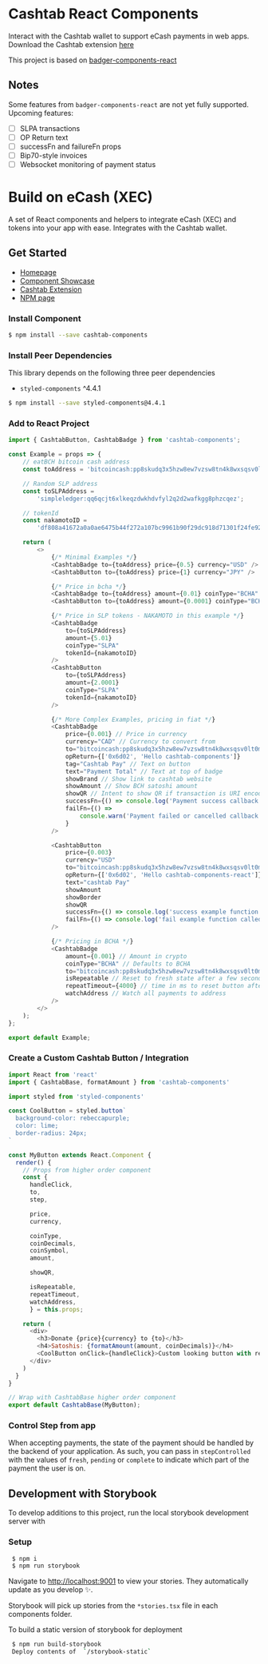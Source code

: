 # Cashtab React Components

Interact with the Cashtab wallet to support eCash payments in web apps. Download the Cashtab extension [here](https://chrome.google.com/webstore/detail/cashtab/obldfcmebhllhjlhjbnghaipekcppeag)

This project is based on [badger-components-react](https://github.com/Bitcoin-com/badger-components-react)

## Notes

Some features from `badger-components-react` are not yet fully supported. Upcoming features:

-   [ ] SLPA transactions
-   [ ] OP Return text
-   [ ] successFn and failureFn props
-   [ ] Bip70-style invoices
-   [ ] Websocket monitoring of payment status

# Build on eCash (XEC)

A set of React components and helpers to integrate eCash (XEC) and tokens into your app with ease. Integrates with the Cashtab wallet.

## Get Started

-   [Homepage](https://e.cash/)
-   [Component Showcase](https://laughing-villani-8cfcaf.netlify.app/)
-   [Cashtab Extension](https://chrome.google.com/webstore/detail/cashtab/obldfcmebhllhjlhjbnghaipekcppeag)
-   [NPM page](https://www.npmjs.com/package/cashtab-components)

### Install Component

```bash
$ npm install --save cashtab-components
```

### Install Peer Dependencies

This library depends on the following three peer dependencies

-   `styled-components` ^4.4.1

```bash
$ npm install --save styled-components@4.4.1
```

### Add to React Project

```js
import { CashtabButton, CashtabBadge } from 'cashtab-components';

const Example = props => {
    // eatBCH bitcoin cash address
    const toAddress = 'bitcoincash:pp8skudq3x5hzw8ew7vzsw8tn4k8wxsqsv0lt0mf3g';

    // Random SLP address
    const toSLPAddress =
        'simpleledger:qq6qcjt6xlkeqzdwkhdvfyl2q2d2wafkgg8phzcqez';

    // tokenId
    const nakamotoID =
        'df808a41672a0a0ae6475b44f272a107bc9961b90f29dc918d71301f24fe92fb';

    return (
        <>
            {/* Minimal Examples */}
            <CashtabBadge to={toAddress} price={0.5} currency="USD" />
            <CashtabButton to={toAddress} price={1} currency="JPY" />

            {/* Price in bcha */}
            <CashtabBadge to={toAddress} amount={0.01} coinType="BCHA" />
            <CashtabButton to={toAddress} amount={0.0001} coinType="BCHA" />

            {/* Price in SLP tokens - NAKAMOTO in this example */}
            <CashtabBadge
                to={toSLPAddress}
                amount={5.01}
                coinType="SLPA"
                tokenId={nakamotoID}
            />
            <CashtabButton
                to={toSLPAddress}
                amount={2.0001}
                coinType="SLPA"
                tokenId={nakamotoID}
            />

            {/* More Complex Examples, pricing in fiat */}
            <CashtabBadge
                price={0.001} // Price in currency
                currency="CAD" // Currency to convert from
                to="bitcoincash:pp8skudq3x5hzw8ew7vzsw8tn4k8wxsqsv0lt0mf3g" // Payment address
                opReturn={['0x6d02', 'Hello cashtab-components']}
                tag="Cashtab Pay" // Text on button
                text="Payment Total" // Text at top of badge
                showBrand // Show link to cashtab website
                showAmount // Show BCH satoshi amount
                showQR // Intent to show QR if transaction is URI encodeable
                successFn={() => console.log('Payment success callback')}
                failFn={() =>
                    console.warn('Payment failed or cancelled callback')
                }
            />

            <CashtabButton
                price={0.003}
                currency="USD"
                to="bitcoincash:pp8skudq3x5hzw8ew7vzsw8tn4k8wxsqsv0lt0mf3g"
                opReturn={['0x6d02', 'Hello cashtab-components-react']}
                text="cashtab Pay"
                showAmount
                showBorder
                showQR
                successFn={() => console.log('success example function called')}
                failFn={() => console.log('fail example function called')}
            />

            {/* Pricing in BCHA */}
            <CashtabBadge
                amount={0.001} // Amount in crypto
                coinType="BCHA" // Defaults to BCHA
                to="bitcoincash:pp8skudq3x5hzw8ew7vzsw8tn4k8wxsqsv0lt0mf3g" // Payment address
                isRepeatable // Reset to fresh state after a few seconds
                repeatTimeout={4000} // time in ms to reset button after payment
                watchAddress // Watch all payments to address
            />
        </>
    );
};

export default Example;
```

### Create a Custom Cashtab Button / Integration

```js
import React from 'react'
import { CashtabBase, formatAmount } from 'cashtab-components'

import styled from 'styled-components'

const CoolButton = styled.button`
  background-color: rebeccapurple;
  color: lime;
  border-radius: 24px;
`

const MyButton extends React.Component {
  render() {
    // Props from higher order component
    const {
      handleClick,
      to,
      step,

      price,
      currency,

      coinType,
      coinDecimals,
      coinSymbol,
      amount,

      showQR,

      isRepeatable,
      repeatTimeout,
      watchAddress,
      } = this.props;

    return (
      <div>
        <h3>Donate {price}{currency} to {to}</h3>
        <h4>Satoshis: {formatAmount(amount, coinDecimals)}</h4>
        <CoolButton onClick={handleClick}>Custom looking button with render</CoolButton>
      </div>
    )
  }
}

// Wrap with CashtabBase higher order component
export default CashtabBase(MyButton);
```

### Control Step from app

When accepting payments, the state of the payment should be handled by the backend of your application. As such, you can pass in `stepControlled` with the values of `fresh`, `pending` or `complete` to indicate which part of the payment the user is on.

## Development with Storybook

To develop additions to this project, run the local storybook development server with

### Setup

```bash
 $ npm i
 $ npm run storybook
```

Navigate to [http://localhost:9001](http://localhost:9001) to view your stories. They automatically update as you develop ✨.

Storybook will pick up stories from the `*stories.tsx` file in each components folder.

To build a static version of storybook for deployment

```bash
 $ npm run build-storybook
 Deploy contents of  `/storybook-static`
```
